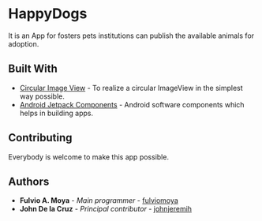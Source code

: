 # HappyDogs
  It is an App for fosters pets institutions can publish the available animals for adoption. 
  
## Built With

* [Circular Image View](https://github.com/lopspower/CircularImageView) - To realize a circular ImageView in the simplest way possible.
* [Android Jetpack Components](https://developer.android.com/jetpack)  - Android software components which helps in building apps.

## Contributing

Everybody is welcome to make this app possible.

## Authors

* **Fulvio A. Moya** - *Main programmer* - [fulviomoya](https://github.com/fulviomoya)
* **John De la Cruz** - *Principal contributor* - [johnjeremih](https://github.com/johnjeremih)
